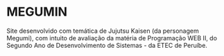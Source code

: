 # MEGUMIN
Site desenvolvido com temática de Jujutsu Kaisen (da personagem Megumi), com intuito de avaliação da matéria de Programação WEB II, do Segundo Ano de Desenvolvimento de Sistemas - da ETEC de Peruíbe.

